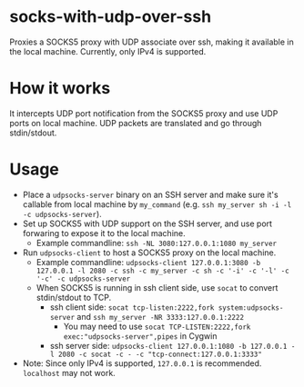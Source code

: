 # socks-with-udp-over-ssh

Proxies a SOCKS5 proxy with UDP associate over ssh, making it available in the local machine. Currently, only IPv4 is supported.

# How it works

It intercepts UDP port notification from the SOCKS5 proxy and use UDP ports on local machine.
UDP packets are translated and go through stdin/stdout.

# Usage

- Place a `udpsocks-server` binary on an SSH server and make sure it's callable from local machine by `my_command` (e.g. `ssh my_server sh -i -l -c udpsocks-server`).
- Set up SOCKS5 with UDP support on the SSH server, and use port forwaring to expose it to the local machine.
  - Example commandline: `ssh -NL 3080:127.0.0.1:1080 my_server`
- Run `udpsocks-client` to host a SOCKS5 proxy on the local machine.
  - Example commandline: `udpsocks-client 127.0.0.1:3080 -b 127.0.0.1 -l 2080 -c ssh -c my_server -c sh -c '-i' -c '-l' -c '-c' -c udpsocks-server`
  - When SOCKS5 is running in ssh client side, use `socat` to convert stdin/stdout to TCP.
    - ssh client side: `socat tcp-listen:2222,fork system:udpsocks-server` and `ssh my_server -NR 3333:127.0.0.1:2222`
      - You may need to use `socat TCP-LISTEN:2222,fork exec:"udpsocks-server",pipes` in Cygwin
    - ssh server side: `udpsocks-client 127.0.0.1:1080 -b 127.0.0.1 -l 2080 -c socat -c - -c "tcp-connect:127.0.0.1:3333"`
- Note: Since only IPv4 is supported, `127.0.0.1` is recommended. `localhost` may not work.
